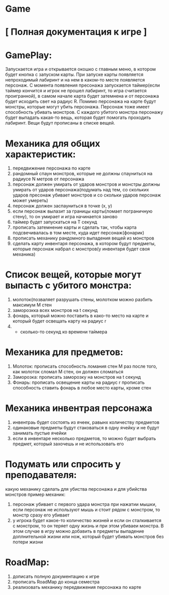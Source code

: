 # Game
  
# [ Полная документация к игре ]

# GamePlay:
  Запускается игра и открывается окошко с главным меню, в котором будет кнопка с запуском карты. При запуске карты появляется непроходимый лабиринт и на нем в каком-то месте появляется персонаж. С момента появления пресонажа запускается таймер(если таймер кончится и игрок не прошел лабиринт, то игра считается проигранной), в самом начале карта будет затемнена и от персонажа будет исходить свет на радиус R. Помимо персонажа на карте будут монстры, которые могут убить персонажа. Персонаж тоже имеет способность убивать монстров. С каждого убитого монстра персонажу будет выпадать какая-то вещь, которая будет помогать проходить лабиринт. Вещи будут прописаны в списке вещей. 
  
# Механика для общих характеристик:
  1) передвижение персонажа по карте
  2) рандомный спаун монстров, которые не должны спауниться на радиусе N метров от персонажа
  3) персонаж должен умирать от ударов монстров и монстры должны умирать от ударов персонажа(подумать над тем, со скольких ударов пресонаж убивает монстров и со скольки ударов персонаж может умереть)
  4) персонаж должен заспауниться в точке (x, y)
  5) если персонаж вылазит за границы карты(ломает пограничную стену), то он умирает и игра начинается заново
  6) таймер будет запускаться на T секунд 
  7) прописать затемнение карты и сделать так, чтобы карта подсвечивалась в том месте, куда идет персонаж(фонарик) 
  8) прописать механику рандомного выпадения вещей из монстров
  9) сделать карту инвентаря персонажа, в котором будут предметы, которые персонаж набрал с монстров(у инвентаря будет своя механика)
  
# Список вещей, которые могут выпасть с убитого монстра:
  1) молоток(позваляет разрушать стены, молотком можно разбить максимум M стен
  2) заморозкка всех монстров на t секунд
  3) фонарь, который можно поставить в како-то место на карте и который будет освещать карту на радиус r
  4) + сколько-то секунд ко времени таймера
 
# Механика для предметов:
  1) Молоток:
      прописать способность ломания стен M раз
      после того, как молоток сломал M стен, он должен сломаться
  2) Заморозка:
      прописать заморозку на монстров на t секунд
  3) Фонарь:
      прописать освещение карты на радиус r
      прописать способность ставить фонарь в любое место карты, кроме стен
    
# Механика инвентрая персонажа
  1) инвентраь будет состоять из ячеек, равынх количеству предметов
  2) одинаковые предметы будут стаковаться в одну ячейку и не будут занимать пустые ячейки
  3) если в инвентаре несколько предметов, то можно будет выбрать предмет, который захочешь и не использовать его 
  
# Подумать или спросить у преподавателя:
  какую механику сделать для убиства персонажа и для убийства монстров
  пример механик:
  1) персонаж убивает с первого удара монстра при нажатии мышки, если персонаж не используют мышь и стоит рядом с монстром, то монстр сразу его убивает
  2) у игрока будет какое-то количество жизней и если он сталкивается с монстром, то он теряет одну жизнь и при этом убиваеи монстра. В этом случае в игру можно добавить в предметы выпадение доплнительной жизни или нож, который будет убивать монстров без потери жизни
  
# RoadMap:
  1) дописать полную документацию к игре
  2) прописать RoadMap до конца семестра
  3) реализовать механику передвижения персонажа по карте
  
  
